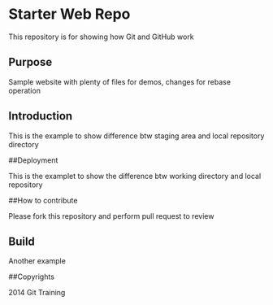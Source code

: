 # Starter Web Repo

This repository is for showing how Git and GitHub work

## Purpose

Sample website with plenty of files for demos, changes for rebase operation

## Introduction

This is the example to show difference btw staging area and local repository directory

##Deployment

This is the examplet to show the difference btw working directory and local repository

##How to contribute

Please fork this repository and perform pull request to review

## Build

Another example

##Copyrights

2014 Git Training